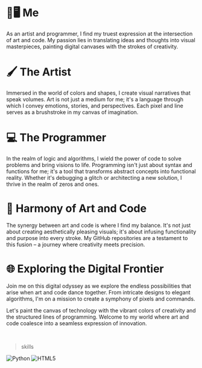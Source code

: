 <h1>🎨🖥️ Me</h1>
As an artist and programmer, I find my truest expression at the intersection of art and code. My passion lies in translating ideas and thoughts into visual masterpieces, painting digital canvases with the strokes of creativity.
<br>
<h1>🖌️ The Artist</h1>
Immersed in the world of colors and shapes, I create visual narratives that speak volumes. Art is not just a medium for me; it's a language through which I convey emotions, stories, and perspectives. Each pixel and line serves as a brushstroke in my canvas of imagination.
<br>
<h1>💻 The Programmer</h1>
In the realm of logic and algorithms, I wield the power of code to solve problems and bring visions to life. Programming isn't just about syntax and functions for me; it's a tool that transforms abstract concepts into functional reality. Whether it's debugging a glitch or architecting a new solution, I thrive in the realm of zeros and ones.
<br>
<h1>🚀 Harmony of Art and Code</h1>
The synergy between art and code is where I find my balance. It's not just about creating aesthetically pleasing visuals; it's about infusing functionality and purpose into every stroke. My GitHub repositories are a testament to this fusion – a journey where creativity meets precision.
<br>
<h1>🌐 Exploring the Digital Frontier</h1>
Join me on this digital odyssey as we explore the endless possibilities that arise when art and code dance together. From intricate designs to elegant algorithms, I'm on a mission to create a symphony of pixels and commands.

Let's paint the canvas of technology with the vibrant colors of creativity and the structured lines of programming. Welcome to my world where art and code coalesce into a seamless expression of innovation.

<br>

> skills
> 
![Python](https://img.shields.io/badge/-Python-yellow?style=flat-circle&logo=Python) ![HTML5](https://img.shields.io/badge/-HTML5-E34F26?style=flat-circle&logo=html5&logoColor=white)





